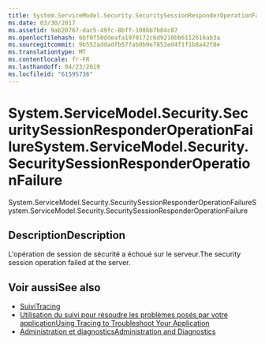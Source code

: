 ```yaml
---
title: System.ServiceModel.Security.SecuritySessionResponderOperationFailure
ms.date: 03/30/2017
ms.assetid: 9ab20767-dac5-49fc-8bff-108bb7b84c87
ms.openlocfilehash: 6bf0f50ddeafa1970172c6d9210bb6112b16ab3a
ms.sourcegitcommit: 9b552addadfb57fab0b9e7852ed4f1f1b8a42f8e
ms.translationtype: MT
ms.contentlocale: fr-FR
ms.lasthandoff: 04/23/2019
ms.locfileid: "61595736"
---
```

# <a name="systemservicemodelsecuritysecuritysessionresponderoperationfailure"></a><span data-ttu-id="7ddeb-102">System.ServiceModel.Security.SecuritySessionResponderOperationFailure</span><span class="sxs-lookup"><span data-stu-id="7ddeb-102">System.ServiceModel.Security.SecuritySessionResponderOperationFailure</span></span>
<span data-ttu-id="7ddeb-103">System.ServiceModel.Security.SecuritySessionResponderOperationFailure</span><span class="sxs-lookup"><span data-stu-id="7ddeb-103">System.ServiceModel.Security.SecuritySessionResponderOperationFailure</span></span>  
  
## <a name="description"></a><span data-ttu-id="7ddeb-104">Description</span><span class="sxs-lookup"><span data-stu-id="7ddeb-104">Description</span></span>  
 <span data-ttu-id="7ddeb-105">L'opération de session de sécurité a échoué sur le serveur.</span><span class="sxs-lookup"><span data-stu-id="7ddeb-105">The security session operation failed at the server.</span></span>  
  
## <a name="see-also"></a><span data-ttu-id="7ddeb-106">Voir aussi</span><span class="sxs-lookup"><span data-stu-id="7ddeb-106">See also</span></span>

- [<span data-ttu-id="7ddeb-107">Suivi</span><span class="sxs-lookup"><span data-stu-id="7ddeb-107">Tracing</span></span>](../../../../../docs/framework/wcf/diagnostics/tracing/index.md)
- [<span data-ttu-id="7ddeb-108">Utilisation du suivi pour résoudre les problèmes posés par votre application</span><span class="sxs-lookup"><span data-stu-id="7ddeb-108">Using Tracing to Troubleshoot Your Application</span></span>](../../../../../docs/framework/wcf/diagnostics/tracing/using-tracing-to-troubleshoot-your-application.md)
- [<span data-ttu-id="7ddeb-109">Administration et diagnostics</span><span class="sxs-lookup"><span data-stu-id="7ddeb-109">Administration and Diagnostics</span></span>](../../../../../docs/framework/wcf/diagnostics/index.md)
